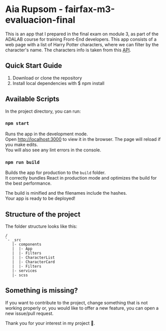 # Aia Rupsom - fairfax-m3-evaluacion-final

This is an app that I prepared in the final exam on module 3, as part of the ADALAB course for training Front-End developers. This app consists of a web page with a list of Harry Potter characters,
where we can filter by the character's name. The characters info is taken from this [API](https://hp‒api.herokuapp.com/).

## Quick Start Guide

1. Download or clone the repository
2. Install local dependencies with \$ npm install

## Available Scripts

In the project directory, you can run:

### `npm start`

Runs the app in the development mode.<br>
Open [http://localhost:3000](http://localhost:3000) to view it in the browser.
The page will reload if you make edits.<br>
You will also see any lint errors in the console.

### `npm run build`

Builds the app for production to the `build` folder.<br>
It correctly bundles React in production mode and optimizes the build for the best performance.

The build is minified and the filenames include the hashes.<br>
Your app is ready to be deployed!

## Structure of the project

The folder structure looks like this:

```
/
`- _src
   |- components
   |  |- App
   |  |- Filters
   |  |- CharacterList
   |  |- CharacterCard
   |  |- Filters
   |- services
   |- scss

```

## Something is missing?

If you want to contribute to the project, change something that is not working properly or, you would like to offer a new feature, you can open a new issue/pull request.

Thank you for your interest in my project 🤗.
